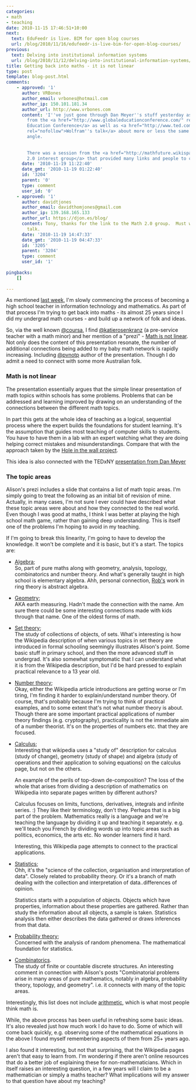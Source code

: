 ```yaml
---
categories:
- math
- teaching
date: 2010-11-15 17:46:51+10:00
next:
  text: EduFeedr is live. BIM for open blog courses
  url: /blog/2010/11/16/edufeedr-is-live-bim-for-open-blog-courses/
previous:
  text: Delving into institutional information systems
  url: /blog/2010/11/12/delving-into-institutional-information-systems/
title: Getting back into maths - it is not linear
type: post
template: blog-post.html
comments:
    - approved: '1'
      author: VRBones
      author_email: vrbones@hotmail.com
      author_ip: 150.101.181.34
      author_url: http://www.vrbones.com
      content: 'I''ve just gone through Dan Meyer''s stuff yesterday as part of a linkhole
        from the <a href="http://www.globaleducationconference.com/" rel="nofollow">Global
        Education Conference</a> as well as <a href="http://www.ted.com/talks/lang/eng/conrad_wolfram_teaching_kids_real_math_with_computers.html"
        rel="nofollow">Wolfram''s talk</a> about more or less the same thing from a different
        angle.
    
    
        There was a session from the <a href="http://mathfuture.wikispaces.com/" rel="nofollow">Math
        2.0 interest group</a> that provided many links and people to connect to ...'
      date: '2010-11-19 11:22:40'
      date_gmt: '2010-11-19 01:22:40'
      id: '3204'
      parent: '0'
      type: comment
      user_id: '0'
    - approved: '1'
      author: davidtjones
      author_email: davidthomjones@gmail.com
      author_ip: 139.168.165.133
      author_url: https://djon.es/blog/
      content: Tony, thanks for the link to the Math 2.0 group.  Must watch Wolfram's
        talk.
      date: '2010-11-19 14:47:33'
      date_gmt: '2010-11-19 04:47:33'
      id: '3205'
      parent: '3204'
      type: comment
      user_id: '1'
    
pingbacks:
    []
    
---
```

As mentioned [last week](/blog/2010/11/12/a-turning-point/#toward), I'm slowly commencing the process of becoming a high school teacher in information technology and mathematics. As part of that process I'm trying to get back into maths - its almost 25 years since I did my undergrad math courses - and build up a network of folk and ideas.

So, via the well known [@coursa](http://twitter.com/#!/courosa), I find [@katierosenkranz](http://twitter.com/#!/katierosenkranz) (a pre-service teacher with a math minor) and her mention of a "prezi" - [Math is not linear](http://prezi.com/aww2hjfyil0u/math-is-not-linear/). Not only does the content of this presentation resonate, the number of additional connections being added to my baby math network is rapidly increasing. Including [@pvnotp](http://twitter.com/#!/pvnotp) author of the presentation. Though I do admit a need to connect with some more Australian folk.

### Math is not linear

The presentation essentially argues that the simple linear presentation of math topics within schools has some problems. Problems that can be addressed and learning improved by drawing on an understanding of the connections between the different math topics.

In part this gets at the whole idea of teaching as a logical, sequential process where the expert builds the foundations for student learning. It's the assumption that guides most teaching of computer skills to students. You have to have them in a lab with an expert watching what they are doing helping correct mistakes and misunderstandings. Compare that with the approach taken by the [Hole in the wall project](http://www.hole-in-the-wall.com/new-way-to-learn.html).

This idea is also connected with the TEDxNY [presentation from Dan Meyer](http://www.youtube.com/watch?v=BlvKWEvKSi8&feature=player_embedded)

### The topic areas

Alison's prezi includes a slide that contains a list of math topic areas. I'm simply going to treat the following as an initial bit of revision of mine. Actually, in many cases, I'm not sure I ever could have described what these topic areas were about and how they connected to the real world. Even though I was good at maths, I think I was better at playing the high school math game, rather than gaining deep understanding. This is itself one of the problems I'm hoping to avoid in my teaching.

If I'm going to break this linearity, I'm going to have to develop the knowledge. It won't be complete and it is basic, but it's a start. The topics are:

- [Algebra](http://en.wikipedia.org/wiki/Algebra);  
    So, part of pure maths along with geometry, analysis, topology, combinatorics and number theory. And what's generally taught in high school is elementary algebra. Ahh, personal connection, [Rob's](http://fabie.cqu.edu.au/FCWViewer/staff.do?site=536&sid=MCDOUGAR) work in ring theory is abstract algebra.
- [Geometry](http://en.wikipedia.org/wiki/Geometry);  
    AKA earth measuring. Hadn't made the connection with the name. Am sure there could be some interesting connections made with kids through that name. One of the oldest forms of math.
- [Set theory](http://en.wikipedia.org/wiki/Set_theory);  
    The study of collections of objects, of sets. What's interesting is how the Wikipedia description of when various topics in set theory are introduced in formal schooling seemingly illustrates Alison's point. Some basic stuff in primary school, and then the more advanced stuff in undergrad. It's also somewhat symptomatic that I can understand what it is from the Wikipedia description, but I'd be hard pressed to explain practical relevance to a 13 year old.
- [Number theory](http://en.wikipedia.org/wiki/Number_theory);  
    Okay, either the Wikipedia article introductions are getting worse or I'm tiring, I'm finding it harder to explain/understand number theory. Of course, that's probably because I'm trying to think of practical examples, and to some extent that's not what number theory is about. Though there are some important practical applications of number theory findings (e.g. cryptography), practicality is not the immediate aim of a number theorist. It's on the properties of numbers etc. that they are focused.
- [Calculus](http://en.wikipedia.org/wiki/Calculus);  
    Interesting that wikipedia uses a "study of" description for calculus (study of change), geometry (study of shape) and algebra (study of operations and their application to solving equations) on the calculus page, but not on the others.
    
    An example of the perils of top-down de-composition? The loss of the whole that arises from dividing a description of mathematics on Wikipedia into separate pages written by different authors?
    
    Calculus focuses on limits, functions, derivatives, integrals and infinite series. :) They like their terminology, don't they. Perhaps that is a big part of the problem. Mathematics really is a language and we're teaching the language by dividing it up and teaching it separately. e.g. we'll teach you French by dividing words up into topic areas such as politics, economics, the arts etc. No wonder learners find it hard.
    
    Interesting, this Wikipedia page attempts to connect to the practical applications.
    
- [Statistics](http://en.wikipedia.org/wiki/Statistics);  
    Ohh, it's the "science of the collection, organisation and interpretation of data". Closely related to probability theory. Or it's a branch of math dealing with the collection and interpretation of data..differences of opinion.
    
    Statistics starts with a population of objects. Objects which have properties, information about these properties are gathered. Rather than study the information about all objects, a sample is taken. Statistics analysis then either describes the data gathered or draws inferences from that data.
    
- [Probability theory](http://en.wikipedia.org/wiki/Probability_theory);  
    Concerned with the analysis of random phenomena. The mathematical foundation for statistics.
- [Combinatorics](http://en.wikipedia.org/wiki/Combinatorics).  
    The study of finite or countable discrete structures. An interesting comment in connection with Alison's posts "Combinatorial problems arise in many areas of pure mathematics, notably in algebra, probability theory, topology, and geometry". i.e. it connects with many of the topic areas.

Interestingly, this list does not include [arithmetic](http://en.wikipedia.org/wiki/Arithmetic), which is what most people think math is.

While, the above process has been useful in refreshing some basic ideas. It's also revealed just how much work I do have to do. Some of which will come back quickly, e.g. observing some of the mathematical equations in the above I found myself remembering aspects of them from 25+ years ago.

I also found it interesting, but not that surprising, that the Wikipedia pages aren't that easy to learn from. I'm wondering if there aren't online resources that do a better job of explaining these for non-mathematicians. Which in itself raises an interesting question, in a few years will I claim to be a mathematician or simply a maths teacher? What implications will my answer to that question have about my teaching?